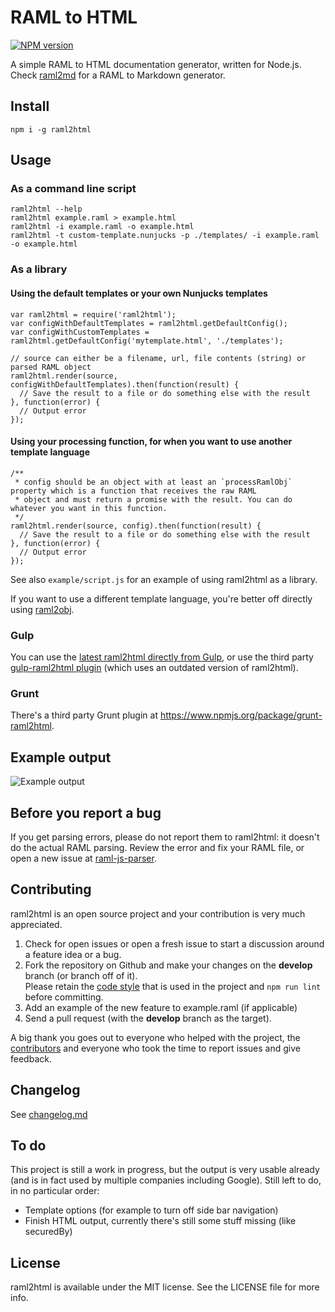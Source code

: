 # RAML to HTML

[![NPM version](http://img.shields.io/npm/v/raml2html.svg)](https://www.npmjs.org/package/raml2html)

A simple RAML to HTML documentation generator, written for Node.js.
Check [raml2md](https://github.com/kevinrenskers/raml2md) for a RAML to Markdown generator.


## Install
```
npm i -g raml2html
```


## Usage

### As a command line script
```
raml2html --help
raml2html example.raml > example.html
raml2html -i example.raml -o example.html
raml2html -t custom-template.nunjucks -p ./templates/ -i example.raml -o example.html
```

### As a library

#### Using the default templates or your own Nunjucks templates
```
var raml2html = require('raml2html');
var configWithDefaultTemplates = raml2html.getDefaultConfig();
var configWithCustomTemplates = raml2html.getDefaultConfig('mytemplate.html', './templates');

// source can either be a filename, url, file contents (string) or parsed RAML object
raml2html.render(source, configWithDefaultTemplates).then(function(result) {
  // Save the result to a file or do something else with the result
}, function(error) {
  // Output error
});
```

#### Using your processing function, for when you want to use another template language
```
/**
 * config should be an object with at least an `processRamlObj` property which is a function that receives the raw RAML 
 * object and must return a promise with the result. You can do whatever you want in this function.
 */
raml2html.render(source, config).then(function(result) {
  // Save the result to a file or do something else with the result
}, function(error) {
  // Output error
});
```

See also `example/script.js` for an example of using raml2html as a library.

If you want to use a different template language, you're better off directly using [raml2obj](https://github.com/kevinrenskers/raml2obj).

### Gulp
You can use the [latest raml2html directly from Gulp](https://gist.github.com/iki/784ddd5ab33c1e1b726b), or use the third party [gulp-raml2html plugin](https://www.npmjs.org/package/gulp-raml2html) (which uses an outdated version of raml2html).

### Grunt
There's a third party Grunt plugin at https://www.npmjs.org/package/grunt-raml2html.


## Example output
![Example output](https://raw.github.com/kevinrenskers/raml2html/master/examples/example.png)


## Before you report a bug
If you get parsing errors, please do not report them to raml2html: it doesn't do the actual RAML parsing.
Review the error and fix your RAML file, or open a new issue at [raml-js-parser](https://github.com/raml-org/raml-js-parser).


## Contributing
raml2html is an open source project and your contribution is very much appreciated.

1. Check for open issues or open a fresh issue to start a discussion around a feature idea or a bug.
2. Fork the repository on Github and make your changes on the **develop** branch (or branch off of it).  
   Please retain the [code style](https://github.com/airbnb/javascript) that is used in the project and `npm run lint` before committing. 
3. Add an example of the new feature to example.raml (if applicable)
4. Send a pull request (with the **develop** branch as the target).

A big thank you goes out to everyone who helped with the project, the [contributors](https://github.com/kevinrenskers/raml2html/graphs/contributors)
and everyone who took the time to report issues and give feedback.


## Changelog
See [changelog.md](https://github.com/kevinrenskers/raml2html/blob/master/changelog.md)


## To do
This project is still a work in progress, but the output is very usable already (and is in fact used by multiple
companies including Google). Still left to do, in no particular order:

* Template options (for example to turn off side bar navigation)
* Finish HTML output, currently there's still some stuff missing (like securedBy)


## License
raml2html is available under the MIT license. See the LICENSE file for more info.
